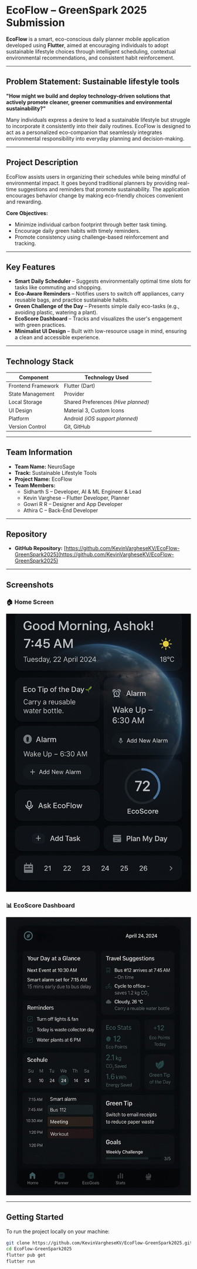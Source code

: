 # EcoFlow – GreenSpark 2025 Submission

**EcoFlow** is a smart, eco-conscious daily planner mobile application developed using **Flutter**, aimed at encouraging individuals to adopt sustainable lifestyle choices through intelligent scheduling, contextual environmental recommendations, and consistent habit reinforcement.

---

## Problem Statement: Sustainable lifestyle tools

**"How might we build and deploy technology-driven solutions that actively promote cleaner, greener communities and environmental sustainability?"**

Many individuals express a desire to lead a sustainable lifestyle but struggle to incorporate it consistently into their daily routines. EcoFlow is designed to act as a personalized eco-companion that seamlessly integrates environmental responsibility into everyday planning and decision-making.

---

## Project Description

EcoFlow assists users in organizing their schedules while being mindful of environmental impact. It goes beyond traditional planners by providing real-time suggestions and reminders that promote sustainability. The application encourages behavior change by making eco-friendly choices convenient and rewarding.

**Core Objectives:**

- Minimize individual carbon footprint through better task timing.
- Encourage daily green habits with timely reminders.
- Promote consistency using challenge-based reinforcement and tracking.

---

## Key Features

- **Smart Daily Scheduler** – Suggests environmentally optimal time slots for tasks like commuting and shopping.
- **Eco-Aware Reminders** – Notifies users to switch off appliances, carry reusable bags, and practice sustainable habits.
- **Green Challenge of the Day** – Presents simple daily eco-tasks (e.g., avoiding plastic, watering a plant).
- **EcoScore Dashboard** – Tracks and visualizes the user's engagement with green practices.
- **Minimalist UI Design** – Built with low-resource usage in mind, ensuring a clean and accessible experience.

---

## Technology Stack

| Component           | Technology Used                |
|--------------------|---------------------------------|
| Frontend Framework | Flutter (Dart)                  |
| State Management   | Provider                        |
| Local Storage      | Shared Preferences *(Hive planned)* |
| UI Design          | Material 3, Custom Icons        |
| Platform           | Android *(iOS support planned)* |
| Version Control    | Git, GitHub                     |

---

## Team Information

- **Team Name:** NeuroSage  
- **Track:** Sustainable Lifestyle Tools  
- **Project Name:** EcoFlow  
- **Team Members:**
  - Sidharth S     – Developer, AI & ML Engineer & Lead  
  - Kevin Varghese – Flutter Developer, Planner  
  - Gowri R R      – Designer and App Developer  
  - Athira C       – Back-End Developer  

---

## Repository

- **GitHub Repository:** [https://github.com/KevinVargheseKV/EcoFlow-GreenSpark2025](https://github.com/KevinVargheseKV/EcoFlow-GreenSpark2025)

---

## Screenshots

### 🏠 Home Screen

![Home Screen](https://github.com/KevinVargheseKV/EcoFlow-GreenSpark2025/blob/main/screenshot/homepage.jpg?raw=true)

### 📊 EcoScore Dashboard

![Dashboard View](https://github.com/KevinVargheseKV/EcoFlow-GreenSpark2025/blob/main/screenshot/dashboard.jpg?raw=true)

---

## Getting Started

To run the project locally on your machine:

```bash
git clone https://github.com/KevinVargheseKV/EcoFlow-GreenSpark2025.git
cd EcoFlow-GreenSpark2025
flutter pub get
flutter run
